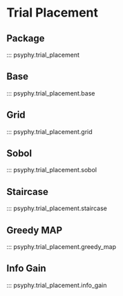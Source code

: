 # Trial Placement

## Package

::: psyphy.trial_placement

## Base

::: psyphy.trial_placement.base

## Grid

::: psyphy.trial_placement.grid

## Sobol

::: psyphy.trial_placement.sobol

## Staircase

::: psyphy.trial_placement.staircase

## Greedy MAP

::: psyphy.trial_placement.greedy_map

## Info Gain

::: psyphy.trial_placement.info_gain
